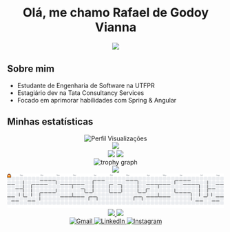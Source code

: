 <h1 align="center">Olá, me chamo Rafael de Godoy Vianna</h1>

<div align="center">
  <img src="https://readme-typing-svg.herokuapp.com?font=Fira+Code&size=16&pause=1000&color=30D158&width=435&lines=Seja+bem-vindo+ao+meu+perfil+do+Github!;Sou+um+dev+apaixonado+por+tecnologia!;Fique+a+vontade+para+explorar+meu+perfil!" />
</div>

## Sobre mim

- Estudante de Engenharia de Software na UTFPR  
- Estagiário dev na Tata Consultancy Services  
- Focado em aprimorar habilidades com Spring & Angular

## Minhas estatísticas

<div align="center">
  <img src="https://komarev.com/ghpvc/?username=rafinhagvianna&label=Visitantes&color=30D158&style=flat-square" alt="Perfil Visualizações" />
</div>

<div align="center">
  <img src="https://streak-stats.demolab.com?user=rafinhagvianna&theme=github-dark&background=0B0F14&ring=30D158&fire=30D158&currStreakLabel=30D158&sideNums=30D158&sideLabels=30D158&currStreakNum=30D158&hide_border=false&border_radius=5" height="150" />
</div>

<div align="center">
  <img height="180em" src="https://github-readme-stats.vercel.app/api?username=rafinhagvianna&show_icons=true&theme=github-dark&bg_color=0B0F14&title_color=30D158&text_color=30D158&icon_color=30D158&border_color=0B0F14" />
  <img height="180em" src="https://github-readme-stats.vercel.app/api/top-langs/?username=rafinhagvianna&layout=compact&langs_count=7&theme=github-dark&bg_color=0B0F14&title_color=30D158&text_color=30D158&icon_color=30D158&border_color=0B0F14" />
</div>

<div align="center">
  <img src="https://github-profile-trophy.vercel.app?username=rafinhagvianna&theme=matrix&column=-1&row=1&margin-w=8&margin-h=8&no-bg=false&no-frame=false&order=4" height="150" alt="trophy graph"  />
</div>

<div align="center">
  <a href="https://github.com/ashutosh00710/github-readme-activity-graph">
    <img src="https://github-readme-activity-graph.vercel.app/graph?username=rafinhagvianna&bg_color=0B0F14&color=30D158&line=30D158&point=30D158&area=true&area_color=0B0F14&hide_border=true" />
  </a>
</div>

<div align="center">
  <picture>
    <source media="(prefers-color-scheme: dark)" srcset="https://raw.githubusercontent.com/rafinhagvianna/rafinhagvianna/output/pacman-contribution-graph-dark.svg">
    <source media="(prefers-color-scheme: light)" srcset="https://raw.githubusercontent.com/rafinhagvianna/rafinhagvianna/output/pacman-contribution-graph.svg">
    <img alt="pacman contribution graph" src="https://raw.githubusercontent.com/rafinhagvianna/rafinhagvianna/output/pacman-contribution-graph.svg">
  </picture>
</div>

<div align="center">
  <a href="https://skillicons.dev">
    <img src="https://skillicons.dev/icons?i=angular,html,css,ts,js&theme=dark" />
    <img src="https://skillicons.dev/icons?i=spring,java,mysql,mongodb,postman,git&theme=dark" />
  </a>
</div>

<div align="center">
  <a href="mailto:rafinhagvianna@gmail.com">
    <img src="https://img.shields.io/badge/-Gmail-30D158?style=flat-square&logo=gmail&logoColor=white" alt="Gmail"/>
  </a>
  <a href="https://www.linkedin.com/in/rafael-de-godoy-vianna-38a459317" title="LinkedIn">
    <img src="https://img.shields.io/badge/-Linkedin-30D158?style=flat-square&logo=Linkedin&logoColor=white" alt="LinkedIn"/>
  </a>
  <a href="https://www.instagram.com/rafinhagvianna" title="Instagram">
    <img src="https://img.shields.io/badge/-Instagram-30D158?style=flat-square&logo=instagram&logoColor=white" alt="Instagram"/>
  </a>
</div>
